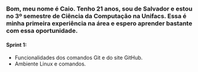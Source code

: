 ### Bom, meu nome é Caio. Tenho 21 anos, sou de Salvador e estou no 3º semestre de Ciência da Computação na Unifacs. Essa é minha primeira experiência na área e espero aprender bastante com essa oportunidade.

#### **Sprint 1:**
* Funcionalidades dos comandos Git e do site GitHub.
* Ambiente Linux e comandos.